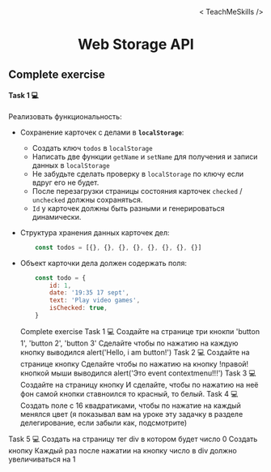 <p align='right'>< TeachMeSkills /></p>
<h1 align='center'>Web Storage API</h1>

## Complete exercise

#### Task 1 💻

Реализовать функциональность:

+ Сохранение карточек с делами в **`localStorage`**:
    + Создать ключ `todos` в `localStorage`
    + Написать две функции `getName` и `setName` для получения и записи данных в `localStorage`
    + Не забудьте сделать проверку в `localStorage` по ключу если вдруг его не будет.
    + После перезагрузки страницы состояния карточек `checked` / `unchecked` должны сохраняться.
    + `Id` у карточек должны быть разными и генерироваться динамически.

+ Структура хранения данных карточек дел:

    ```javascript
        const todos = [{}, {}, {}, {}, {}, {}, {}, {}]
    ```

+ Объект карточки дела должен содержать поля: 

    ```javascript
        const todo = {
            id: 1,
            date: '19:35 17 sept',
            text: 'Play video games',
            isChecked: true,
        }
    ```

    Complete exercise
Task 1 💻
Создайте на странице три кнокпи 'button 1', 'button 2', 'button 3'
Сделайте чтобы по нажатию на каждую кнопку выводился alert('Hello, i am button!')
Task 2 💻
Создайте на странице кнопку
Сделайте чтобы по нажатию на кнопку !правой! кнопкой мыши выводился alert('Это event contextmenu!!!')
Task 3 💻
Создайте на страницу кнопку
И сделайте, чтобы по нажатию на неё фон самой кнопки ставноился то красный, то белый.
Task 4 💻
Создать поле с 16 квадратиками, чтобы по нажатие на каждый менялся цвет (я показывал вам на уроке эту задачку в разделе делегирование, если забыли как, подсмотрите)

Task 5 💻
Создать на страницу тег div в котором будет число 0
Создать кнопку
Каждый раз после нажатии на кнопку число в div должно увеличиваться на 1
